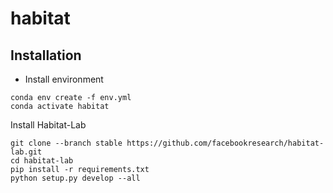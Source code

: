 # habitat

## Installation

* Install environment
```shell
conda env create -f env.yml
conda activate habitat
```
Install Habitat-Lab
```shell
git clone --branch stable https://github.com/facebookresearch/habitat-lab.git
cd habitat-lab
pip install -r requirements.txt
python setup.py develop --all
```
